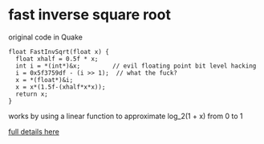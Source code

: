 # fast inverse square root

original code in Quake

```
float FastInvSqrt(float x) {
  float xhalf = 0.5f * x;
  int i = *(int*)&x;         // evil floating point bit level hacking
  i = 0x5f3759df - (i >> 1);  // what the fuck?
  x = *(float*)&i;
  x = x*(1.5f-(xhalf*x*x));
  return x;
}
```

works by using a linear function to approximate log_2(1 + x) from 0 to 1

[full details here](http://h14s.p5r.org/2012/09/0x5f3759df.html)
